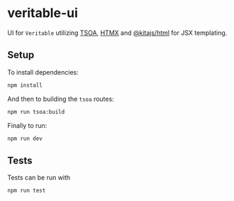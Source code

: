 # veritable-ui

UI for `Veritable` utilizing [TSOA](https://tsoa-community.github.io/docs/getting-started.html), [HTMX](https://htmx.org/) and [@kitajs/html](https://www.npmjs.com/package/@kitajs/html) for JSX templating.

## Setup

To install dependencies:

```bash
npm install
```

And then to building the `tsoa` routes:

```bash
npm run tsoa:build
```

Finally to run:

```bash
npm run dev
```

## Tests

Tests can be run with

```bash
npm run test
```
